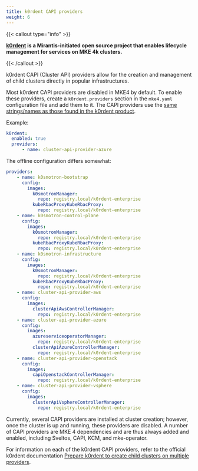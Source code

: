```yaml
---
title: k0rdent CAPI providers
weight: 6
---
```


{{< callout type="info" >}}

**[k0rdent](https://k0rdent.io) is a Mirantis-initiated open source project that enables lifecycle management for services on MKE 4k clusters.**

{{< /callout >}}

k0rdent CAPI (Cluster API) providers allow for the creation and management of
child clusters directly in popular infrastructures.

Most k0rdent CAPI providers are disabled in MKE4 by default. To
enable these providers, create a `k0rdent.providers` section in the `mke4.yaml`
configuration file and add them to it. The CAPI providers use the [same
strings/names as those found in the k0rdent
product](https://github.com/k0rdent/kcm?tab=readme-ov-file#extended-management-configuration).

Example:

```yaml
k0rdent:
  enabled: true
  providers:
      - name: cluster-api-provider-azure
```

The offline configuration differs somewhat:

```yaml
providers:
    - name: k0smotron-bootstrap
      config:
        images:
          k0smotronManager:
            repo: registry.local/k0rdent-enterprise
          kubeRbacProxyKubeRbacProxy:
            repo: registry.local/k0rdent-enterprise
    - name: k0smotron-control-plane
      config:
        images:
          k0smotronManager:
            repo: registry.local/k0rdent-enterprise
          kubeRbacProxyKubeRbacProxy:
            repo: registry.local/k0rdent-enterprise
    - name: k0smotron-infrastructure
      config:
        images:
          k0smotronManager:
            repo: registry.local/k0rdent-enterprise
          kubeRbacProxyKubeRbacProxy:
            repo: registry.local/k0rdent-enterprise
    - name: cluster-api-provider-aws
      config:
        images:
          clusterApiAwsControllerManager:
            repo: registry.local/k0rdent-enterprise
    - name: cluster-api-provider-azure
      config:
        images:
          azureserviceoperatorManager:
            repo: registry.local/k0rdent-enterprise
          clusterApiAzureControllerManager:
            repo: registry.local/k0rdent-enterprise
    - name: cluster-api-provider-openstack
      config:
        images:
          capiOpenstackControllerManager:
            repo: registry.local/k0rdent-enterprise
    - name: cluster-api-provider-vsphere
      config:
        images:
          clusterApiVsphereControllerManager:
            repo: registry.local/k0rdent-enterprise
```

Currently, several CAPI providers are installed at cluster creation; however,
once the cluster is up and running, these providers are disabled. A number of
CAPI providers are MKE 4 dependencies and are thus always added and enabled,
including Sveltos, CAPI, KCM, and mke-operator.

For information on each of the k0rdent CAPI providers, refer to the official
k0rdent documentation [Prepare k0rdent to create child clusters on multiple
providers](https://docs.k0rdent.io/v0.3.0/admin/installation/prepare-mgmt-cluster/?h=providers#prepare-k0rdent-to-create-child-clusters-on-multiple-providers).